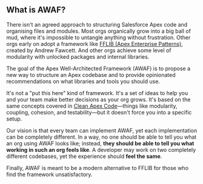 ## What is AWAF?

There isn't an agreed approach to structuring Salesforce Apex code and organising files and modules. Most orgs organically grow into a big ball of mud, where it's impossible to untangle anything without frustration. Other orgs early on adopt a framework like [FFLIB (Apex Enterprise Patterns)](https://trailhead.salesforce.com/content/learn/modules/apex_patterns_sl), created by Andrew Fawcett. And other orgs achieve some level of modularity with unlocked packages and internal libraries.

The goal of the Apex Well-Architected Framework (AWAF) is to propose a new way to structure an Apex codebase and to provide opinionated recommendations on what libraries and tools you should use. 

It's not a "put this here" kind of framework. It's a set of ideas to help you and your team make better decisions as your org grows. It's based on the same concepts covered in [Clean Apex Code](https://a.co/d/gSCaIhO)—things like modularity, coupling, cohesion, and testability—but it doesn't force you into a specific setup. 

Our vision is that every team can implement AWAF, yet each implementation can be completely different. In a way, no one should be able to tell you what an org using AWAF looks like; instead, **they should be able to tell you what working in such an org feels like**. A developer may work on two completely different codebases, yet the experience should **feel the same**.

Finally, AWAF is meant to be a modern alternative to FFLIB for those who find the framework unsatisfactory.
